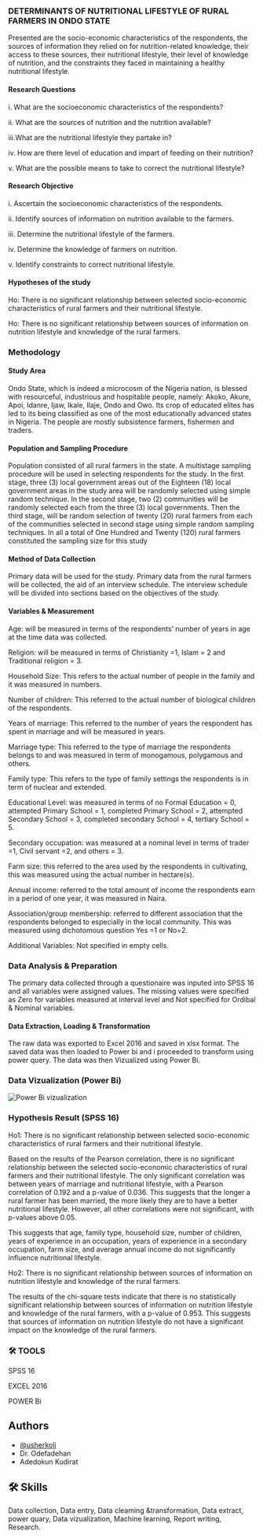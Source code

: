 
### DETERMINANTS OF NUTRITIONAL LIFESTYLE OF RURAL FARMERS IN ONDO STATE 

Presented are the socio-economic characteristics of the respondents, the  sources of information they relied on for nutrition-related knowledge, their access to these sources,  their nutritional lifestyle, their level of knowledge of nutrition, and the constraints they faced in  maintaining a healthy nutritional lifestyle.
#### Research Questions
 i.	What are the socioeconomic characteristics of the respondents?

ii.	What are the sources of nutrition and the nutrition available?

iii.What are the nutritional lifestyle they partake in?

iv.	How are there level of education and impart of feeding on their nutrition?

v.	What are the possible means to take to correct the nutritional lifestyle? 
#### Research Objective
i.	Ascertain the socioeconomic characteristics of the respondents.

ii.	Identify sources of information on nutrition available to the farmers.

iii.	Determine the nutritional lifestyle of the farmers.

iv.	Determine the knowledge of farmers on nutrition.

v.	Identify constraints to correct nutritional lifestyle.
#### Hypotheses of the study
Ho: There is no significant relationship between selected socio-economic characteristics of rural farmers and their nutritional lifestyle.

Ho: There is no significant relationship between sources of information on nutrition lifestyle and knowledge of the rural farmers.
### Methodology
#### Study Area 

Ondo State, which is indeed a microcosm of the Nigeria nation, is blessed with resourceful, industrious and hospitable people, namely: Akoko, Akure, Apoi, Idanre, Ijaw, Ikale, Ilaje, Ondo and Owo. Its crop of educated elites has led to its being classified as one of the most educationally advanced states in Nigeria. The people are mostly subsistence farmers, fishermen and traders.
#### Population and Sampling Procedure
Population consisted of all rural farmers in the state. A multistage sampling procedure will be used in selecting respondents for the study. In the first stage, three (3) local government areas out of the Eighteen (18) local government areas in the study area will be randomly selected using simple random technique. In the second stage, two (2) communities will be randomly selected each from the three (3) local governments. Then the third stage, will be random selection of twenty (20) rural farmers from each of the communities selected in second stage using simple random sampling techniques. In all a total of One Hundred and Twenty (120) rural farmers constituted the sampling size for this study
#### Method of Data Collection
Primary data will be used for the study. Primary data from the rural farmers will be collected, the aid of an interview schedule. The interview schedule will be divided into sections based on the objectives of the study.
#### Variables & Measurement
Age: will be measured in terms of the respondents’ number of years in age at the time data was collected.

Religion: will be measured in terms of Christianity =1, Islam = 2 and Traditional religion = 3.

Household Size: This refers to the actual number of people in the family and it was measured in numbers.

Number of children: This referred to the actual number of biological children of the respondents.

Years of marriage: This referred to the number of years the respondent has spent in marriage and will be measured in years.

Marriage type: This referred to the type of marriage the respondents belongs to and was measured in term of monogamous, polygamous and others.

Family type: This refers to the type of family settings the respondents is in term of nuclear and extended.

Educational Level: was measured in terms of no Formal Education = 0, attempted Primary School = 1, completed Primary School = 2, attempted Secondary School = 3, completed secondary School = 4, tertiary School = 5.

Secondary occupation: was measured at a nominal level in terms of trader =1, Civil servant =2, and others = 3.

Farm size: this referred to the area used by the respondents in cultivating, this was measured using the actual number in hectare(s).

Annual income: referred to the total amount of income the respondents earn in a period of one year, it was measured in Naira. 

Association/group membership: referred to different association that the respondents belonged to especially in the local community. This was measured using dichotomous question Yes =1 or No=2.

Additional Variables: Not specified in empty cells.

### Data Analysis & Preparation
The primary data collected through a questionaire was inputed into SPSS 16 and all variables were assigned values. The missing values were specified as Zero for variables measured at interval level and Not specified for Ordibal & Nominal variables. 

#### Data Extraction, Loading & Transformation
The raw data was exported to Excel 2016 and saved in xlsx format. The saved data was then loaded to Power bi and i proceeded to transform using power query. The data was then Vizualized using Power Bi.


### Data Vizualization (Power Bi)
![Power Bi vizualization](./Untitled.gif/Untitled.gif)


### Hypothesis Result (SPSS 16)
Ho1: There is no significant relationship between selected socio-economic characteristics of 
rural farmers and their nutritional lifestyle.

Based on the results of the Pearson correlation, there is no significant relationship between the 
selected socio-economic characteristics of rural farmers and their nutritional lifestyle. The only 
significant correlation was between years of marriage and nutritional lifestyle, with a Pearson 
correlation of 0.192 and a p-value of 0.036. This suggests that the longer a rural farmer has been 
married, the more likely they are to have a better nutritional lifestyle. However, all other 
correlations were not significant, with p-values above 0.05.

 This suggests that age, family type, 
household size, number of children, years of experience in an occupation, years of experience in a 
secondary occupation, farm size, and average annual income do not significantly influence 
nutritional lifestyle. 

Ho2: There is no significant relationship between sources of information on nutrition lifestyle 
and knowledge of the rural farmers.

The results of the chi-square tests indicate that there is no statistically significant relationship 
between sources of information on nutrition lifestyle and knowledge of the rural farmers, with a 
p-value of 0.953. This suggests that sources of information on nutrition lifestyle do not have a 
significant impact on the knowledge of the rural farmers.

### 🛠 TOOLS
SPSS 16

EXCEL 2016

POWER Bi

## Authors

- [@usherkoli](https://www.github.com/usherkoli)
- Dr. Odefadehan
- Adedokun Kudirat 


## 🛠 Skills
Data collection, Data entry, Data cleaming &transformation, Data extract, power quary, Data vizualization, Machine learning, Report writing, Research.

